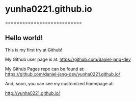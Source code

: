 # yunha0221.github.io
===========================


## Hello world!

This is my first try at Github!

My Github user page is at: 
https://github.com/daniel-jang-dev

My Github Pages repo can be found at:  
https://github.com/daniel-jang-dev/yunha0221.github.io/

And, soon, you can see my customized homepage at:

http://yunha0221.github.io/
